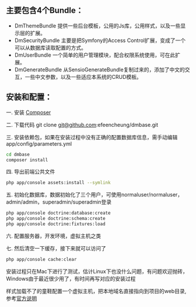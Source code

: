 主要包含4个Bundle：
--------------
 * DmThemeBundle 提供一些后台模板，公用的Js库，公用样式，以及一些显示层的扩展。
 * DmSecurityBundle 主要是把Symfony的Access Control扩展，变成了一个可以从数据库读取配置的方式。
 * DmUserBundle 一个简单的用户管理模块，配合权限系统使用，可在此扩展。
 * DmGenerateBundle 从SensioGenerateBundle复制过来的，添加了中文的交互，一些中文参数，以及一些适应本系统的CRUD模板。

安装和配置：
--------------

一. 安装 [Composer](https://getcomposer.org/doc/00-intro.md)

二. 下载代码 git clone git@github.com:efeencheung/dmbase.git

三. 安装依赖包，如果在安装过程中没有正确的配置数据库信息，需手动编辑app/config/parameters.yml

```sh
cd dmbase
composer install
```
四. 导出前端公共文件

```sh
php app/console assets:install --symlink
```

五. 初始化数据库，数据初始化了三个用户，可使用normaluser/normaluser，admin/admin，superadmin/superadmin登录
```sh
php app/console doctrine:database:create
php app/console doctrine:schema:create
php app/console doctrine:fixtures:load
```

六. 配置服务器，开发环境，虚拟主机之类

七. 然后清空一下缓存，接下来就可以访问了

```sh
php app/console cache:clear
```
安装过程只在Mac下进行了测试，估计Linux下也没什么问题，有问题欢迎抛砖，Windows由于最近很少用了，有时间再写对应的安装过程

样式加载不了的童鞋配置一个虚拟主机，把本地域名直接指向到项目的web目录, 参考[官方说明](http://symfony.com/doc/current/cookbook/configuration/web_server_configuration.html)
